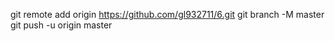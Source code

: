 git remote add origin https://github.com/gl932711/6.git
git branch -M master
git push -u origin master
